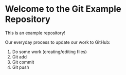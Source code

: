 # Welcome to the Git Example Repository

This is an example repository!


Our everyday process to update our work to GitHub:
1. Do some work (creating/editing files)
2. Git add 
3. Git commit
4. Git push 